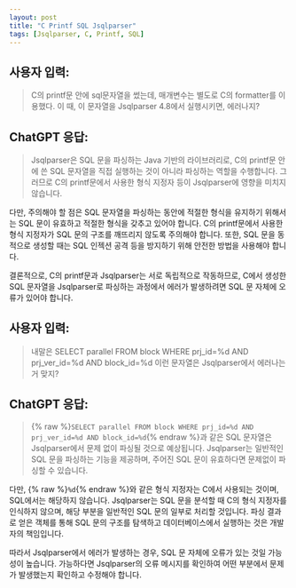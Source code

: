 ```yaml
---
layout: post
title: "C Printf SQL Jsqlparser"
tags: [Jsqlparser, C, Printf, SQL]
---
```


## 사용자 입력:
> C의 printf문 안에 sql문자열을 썼는데, 매개변수는 별도로 C의 formatter를 이용했다. 이 때, 이 문자열을 Jsqlparser 4.8에서 실행시키면, 에러나지?

## ChatGPT 응답:
> Jsqlparser은 SQL 문을 파싱하는 Java 기반의 라이브러리로, C의 printf문 안에 쓴 SQL 문자열을 직접 실행하는 것이 아니라 파싱하는 역할을 수행합니다. 그러므로 C의 printf문에서 사용한 형식 지정자 등이 Jsqlparser에 영향을 미치지 않습니다.

다만, 주의해야 할 점은 SQL 문자열을 파싱하는 동안에 적절한 형식을 유지하기 위해서는 SQL 문이 유효하고 적절한 형식을 갖추고 있어야 합니다. C의 printf문에서 사용한 형식 지정자가 SQL 문의 구조를 깨뜨리지 않도록 주의해야 합니다. 또한, SQL 문을 동적으로 생성할 때는 SQL 인젝션 공격 등을 방지하기 위해 안전한 방법을 사용해야 합니다.

결론적으로, C의 printf문과 Jsqlparser는 서로 독립적으로 작동하므로, C에서 생성한 SQL 문자열을 Jsqlparser로 파싱하는 과정에서 에러가 발생하려면 SQL 문 자체에 오류가 있어야 합니다.

## 사용자 입력:
> 내말은 SELECT parallel FROM block WHERE prj_id=%d AND prj_ver_id=%d AND block_id=%d 이런 문자열은 Jsqlparser에서 에러나는 거 맞지?

## ChatGPT 응답:
> {% raw %}`SELECT parallel FROM block WHERE prj_id=%d AND prj_ver_id=%d AND block_id=%d`{% endraw %}과 같은 SQL 문자열은 Jsqlparser에서 문제 없이 파싱될 것으로 예상됩니다. Jsqlparser는 일반적인 SQL 문을 파싱하는 기능을 제공하며, 주어진 SQL 문이 유효하다면 문제없이 파싱할 수 있습니다.

다만, {% raw %}`%d`{% endraw %}와 같은 형식 지정자는 C에서 사용되는 것이며, SQL에서는 해당하지 않습니다. Jsqlparser는 SQL 문을 분석할 때 C의 형식 지정자를 인식하지 않으며, 해당 부분을 일반적인 SQL 문의 일부로 처리할 것입니다. 파싱 결과로 얻은 객체를 통해 SQL 문의 구조를 탐색하고 데이터베이스에서 실행하는 것은 개발자의 책임입니다.

따라서 Jsqlparser에서 에러가 발생하는 경우, SQL 문 자체에 오류가 있는 것일 가능성이 높습니다. 가능하다면 Jsqlparser의 오류 메시지를 확인하여 어떤 부분에서 문제가 발생했는지 확인하고 수정해야 합니다.

